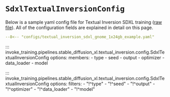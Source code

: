 # `SdxlTextualInversionConfig`

Below is a sample yaml config file for Textual Inversion SDXL training ([raw file](https://github.com/invoke-ai/invoke-training/blob/main/configs/textual_inversion_sdxl_gnome_1x24gb_example.yaml)). All of the configuration fields are explained in detail on this page.

```yaml title="textual_inversion_sdxl_gnome_1x24gb_example.yaml"
--8<-- "configs/textual_inversion_sdxl_gnome_1x24gb_example.yaml"
```

<!-- To control the member order, we first list out the members whose order we care about, then we list the rest. -->
::: invoke_training.pipelines.stable_diffusion_xl.textual_inversion.config.SdxlTextualInversionConfig
    options:
      members:
      - type
      - seed
      - output
      - optimizer
      - data_loader
      - model

::: invoke_training.pipelines.stable_diffusion_xl.textual_inversion.config.SdxlTextualInversionConfig
    options:
      filters:
      - "!^type"
      - "!^seed"
      - "!^output"
      - "!^optimizer"
      - "!^data_loader"
      - "!^model"
